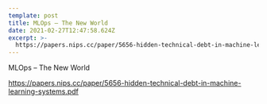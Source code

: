 ```yaml
---
template: post
title: MLOps – The New World
date: 2021-02-27T12:47:58.624Z
excerpt: >-
  https://papers.nips.cc/paper/5656-hidden-technical-debt-in-machine-learning-systems.pdf
---
```

MLOps – The New World

https://papers.nips.cc/paper/5656-hidden-technical-debt-in-machine-learning-systems.pdf
